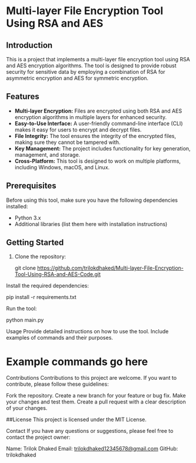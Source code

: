 # Multi-layer File Encryption Tool Using RSA and AES

## Introduction

This is a project that implements a multi-layer file encryption tool using RSA and AES encryption algorithms. The tool is designed to provide robust security for sensitive data by employing a combination of RSA for asymmetric encryption and AES for symmetric encryption.

## Features

- **Multi-layer Encryption:** Files are encrypted using both RSA and AES encryption algorithms in multiple layers for enhanced security.
- **Easy-to-Use Interface:** A user-friendly command-line interface (CLI) makes it easy for users to encrypt and decrypt files.
- **File Integrity:** The tool ensures the integrity of the encrypted files, making sure they cannot be tampered with.
- **Key Management:** The project includes functionality for key generation, management, and storage.
- **Cross-Platform:** This tool is designed to work on multiple platforms, including Windows, macOS, and Linux.

## Prerequisites

Before using this tool, make sure you have the following dependencies installed:

- Python 3.x
- Additional libraries (list them here with installation instructions)

## Getting Started

1. Clone the repository:


   git clone https://github.com/trilokdhaked/Multi-layer-File-Encryption-Tool-Using-RSA-and-AES-Code.git

Install the required dependencies:

pip install -r requirements.txt


Run the tool:

python main.py

Usage
Provide detailed instructions on how to use the tool. Include examples of commands and their purposes.

# Example commands go here
Contributions
Contributions to this project are welcome. If you want to contribute, please follow these guidelines:

Fork the repository.
Create a new branch for your feature or bug fix.
Make your changes and test them.
Create a pull request with a clear description of your changes.

##License
This project is licensed under the MIT License.

Contact
If you have any questions or suggestions, please feel free to contact the project owner:

Name: Trilok Dhaked
Email: trilokdhaked12345678@gmail.com
GitHub: trilokdhaked

